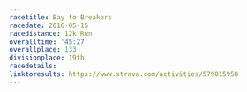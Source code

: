 ```yaml
---
racetitle: Bay to Breakers
racedate: 2016-05-15
racedistance: 12k Run
overalltime: '45:27'
overallplace: 133
divisionplace: 19th
racedetails:
linktoresults: https://www.strava.com/activities/579015958
---
```



